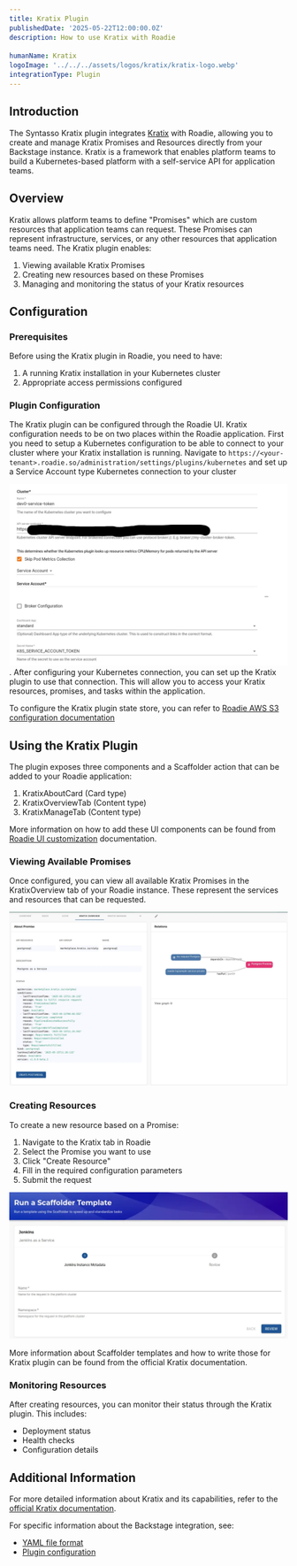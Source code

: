 ```yaml
---
title: Kratix Plugin
publishedDate: '2025-05-22T12:00:00.0Z'
description: How to use Kratix with Roadie

humanName: Kratix
logoImage: '../../../assets/logos/kratix/kratix-logo.webp'
integrationType: Plugin
---
```


## Introduction

The Syntasso Kratix plugin integrates [Kratix](https://kratix.io/) with Roadie, allowing you to create and manage Kratix Promises and Resources directly from your Backstage instance. Kratix is a framework that enables platform teams to build a Kubernetes-based platform with a self-service API for application teams.

## Overview

Kratix allows platform teams to define "Promises" which are custom resources that application teams can request. These Promises can represent infrastructure, services, or any other resources that application teams need. The Kratix plugin enables:

1. Viewing available Kratix Promises
2. Creating new resources based on these Promises
3. Managing and monitoring the status of your Kratix resources

## Configuration

### Prerequisites

Before using the Kratix plugin in Roadie, you need to have:

1. A running Kratix installation in your Kubernetes cluster
2. Appropriate access permissions configured

### Plugin Configuration

The Kratix plugin can be configured through the Roadie UI. Kratix configuration needs to be on two places within the Roadie application. First you need to setup a Kubernetes configuration to be able to connect to your cluster where your Kratix installation is running. Navigate to `https://<your-tenant>.roadie.so/administration/settings/plugins/kubernetes` and set up a Service Account type Kubernetes connection to your cluster  

![Kubernetes Configuration in Roadie](./kubernetes-config-service-account.webp).
After configuring your Kubernetes connection, you can set up the Kratix plugin to use that connection. This will allow you to access your Kratix resources, promises, and tasks within the application.


To configure the Kratix plugin state store, you can refer to [Roadie AWS S3 configuration documentation](/docs/integrations/aws-s3/)


## Using the Kratix Plugin

The plugin exposes three components and a Scaffolder action that can be added to your Roadie application:
1. KratixAboutCard (Card type)
2. KratixOverviewTab (Content type)
3. KratixManageTab (Content type)

More information on how to add these UI components can be found from [Roadie UI customization](/docs/getting-started/configure-ui/) documentation.


### Viewing Available Promises

Once configured, you can view all available Kratix Promises in the KratixOverview tab of your Roadie instance. These represent the services and resources that can be requested.

![kratix-promise-overview.png](kratix-promise-overview.webp)

### Creating Resources

To create a new resource based on a Promise:

1. Navigate to the Kratix tab in Roadie
2. Select the Promise you want to use
3. Click "Create Resource"
3. Fill in the required configuration parameters
4. Submit the request

![img_1.png](kratix-scaffolder-run.webp)

More information about Scaffolder templates and how to write those for Kratix plugin can be found from the official Kratix documentation. 



### Monitoring Resources

After creating resources, you can monitor their status through the Kratix plugin. This includes:

- Deployment status
- Health checks
- Configuration details



## Additional Information

For more detailed information about Kratix and its capabilities, refer to the [official Kratix documentation](https://docs.kratix.io/).

For specific information about the Backstage integration, see:
- [YAML file format](https://docs.kratix.io/ske/integrations/backstage/yaml-file-format)
- [Plugin configuration](https://docs.kratix.io/ske/integrations/backstage/plugins)
